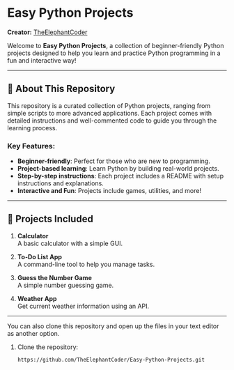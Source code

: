 # Easy Python Projects

**Creator:** [TheElephantCoder](https://github.com/TheElephantCoder)  

Welcome to **Easy Python Projects**, a collection of beginner-friendly Python projects designed to help you learn and practice Python programming in a fun and interactive way!

---

## 📖 About This Repository

This repository is a curated collection of Python projects, ranging from simple scripts to more advanced applications. Each project comes with detailed instructions and well-commented code to guide you through the learning process.

### Key Features:
- **Beginner-friendly**: Perfect for those who are new to programming.
- **Project-based learning**: Learn Python by building real-world projects.
- **Step-by-step instructions**: Each project includes a README with setup instructions and explanations.
- **Interactive and Fun**: Projects include games, utilities, and more!

---

## 🚀 Projects Included

1. **Calculator**  
   A basic calculator with a simple GUI.

2. **To-Do List App**  
   A command-line tool to help you manage tasks.

3. **Guess the Number Game**  
   A simple number guessing game.

4. **Weather App**  
   Get current weather information using an API.

---

You can also clone this repository and open up the files in your text editor as another option.

1. Clone the repository:
   ```bash
   https://github.com/TheElephantCoder/Easy-Python-Projects.git

